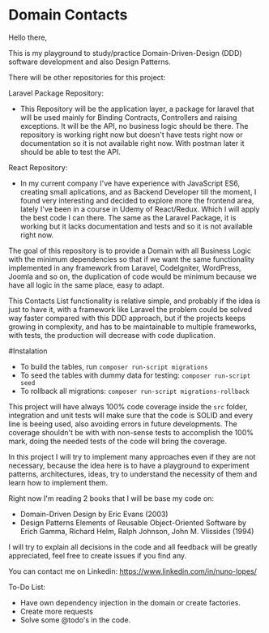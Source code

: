 # Domain Contacts

Hello there,

This is my playground to study/practice Domain-Driven-Design (DDD) software development and also Design Patterns.

There will be other repositories for this project:

Laravel Package Repository:
- This Repository will be the application layer, a package for laravel that will be used mainly for Binding Contracts, 
Controllers and raising exceptions. It will be the API, no business logic should be there. The repository is working right now but doesn't have 
tests right now or documentation so it is not available right now. With postman later it should be able to test the API.

React Repository:
- In my current company I've have experience with JavaScript ES6, creating small aplications, and as Backend Developer till the moment, I found
  very interesting and decided to explore more the frontend area, lately I've been in a course in Udemy of React/Redux. Which I will apply
  the best code I can there. The same as the Laravel Package, it is working but it lacks documentation and tests and so it is not available
  right now.

The goal of this repository is to provide a Domain with all Business Logic with the minimum dependencies so that if we 
want the same functionality implemented in any framework from Laravel, CodeIgniter, WordPress, Joomla and so on, the duplication 
of code would be minimum because we have all logic in the same place, easy to adapt.

This Contacts List functionality is relative simple, and probably if the idea is just to have it, with a framework like Laravel
the problem could be solved way faster compared with this DDD approach, but if the projects keeps growing in complexity, and has to be
maintainable to multiple frameworks, with tests, the production will decrease with code duplication.

#Instalation
- To build the tables, run `composer run-script migrations`
- To seed the tables with dummy data for testing: `composer run-script seed`
- To rollback all migrations: `composer run-script migrations-rollback`

This project will have always 100% code coverage inside the `src` folder, integration and unit tests will make sure that the code is 
SOLID and every line is beeing used, also avoiding errors in future developments. The coverage shouldn't be with with non-sense 
tests to accomplish the 100% mark, doing the needed tests of the code will bring the coverage.

In this project I will try to implement many approaches even if they are not necessary, because the idea here is to have a playground
to experiment patterns, architectures, ideas, try to understand the necessity of them and learn how to implement them. 

Right now I'm reading 2 books that I will be base my code on:
- Domain-Driven Design by Eric Evans (2003)
- Design Patterns Elements of Reusable Object-Oriented Software by Erich Gamma, Richard Helm, Ralph Johnson, John M. Vlissides (1994)

I will try to explain all decisions in the code and all feedback will be greatly appreciated, feel free to create issues if you find any.

You can contact me on Linkedin: https://www.linkedin.com/in/nuno-lopes/

To-Do List:

- Have own dependency injection in the domain or create factories.
- Create more requests
- Solve some @todo's in the code.

